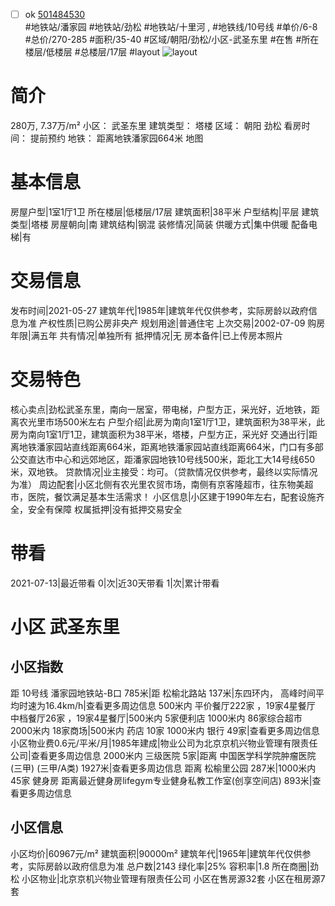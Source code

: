 - [ ] ok [501484530](https://bj.5i5j.com/ershoufang/501484530.html)  
 #地铁站/潘家园 #地铁站/劲松 #地铁站/十里河 ,  #地铁线/10号线
#单价/6-8 #总价/270-285 #面积/35-40   #区域/朝阳/劲松/小区-武圣东里 #在售 #所在楼层/低楼层 #总楼层/17层 #layout 
![layout](http://image2a.5i5j.com/bdir/layout/490b3f6e153b433b94f8ab35680c9135.jpg_P5.jpg) 
# 简介 
 280万,  7.37万/m² 
小区： 武圣东里
建筑类型： 塔楼
区域： 朝阳 劲松
看房时间： 提前预约
地铁： 距离地铁潘家园664米 地图
# 基本信息 
 房屋户型|1室1厅1卫
所在楼层|低楼层/17层
建筑面积|38平米
户型结构|平层
建筑类型|塔楼
房屋朝向|南
建筑结构|钢混
装修情况|简装
供暖方式|集中供暖
配备电梯|有
# 交易信息 
 发布时间|2021-05-27
建筑年代|1985年|建筑年代仅供参考，实际房龄以政府信息为准
产权性质|已购公房非央产
规划用途|普通住宅
上次交易|2002-07-09
购房年限|满五年
共有情况|单独所有
抵押情况|无
房本备件|已上传房本照片
# 交易特色 
 核心卖点|劲松武圣东里，南向一居室，带电梯，户型方正，采光好，近地铁，距离农光里市场500米左右
户型介绍|此房为南向1室1厅1卫，建筑面积为38平米，此房为南向1室1厅1卫，建筑面积为38平米，塔楼，户型方正，采光好
交通出行|距离地铁潘家园站直线距离664米，距离地铁潘家园站直线距离664米，门口有多部公交直达市中心和远郊地区，距潘家园地铁10号线500米，距北工大14号线650米，双地铁。
贷款情况|业主接受：均可。（贷款情况仅供参考，最终以实际情况为准）
周边配套|小区北侧有农光里农贸市场，南侧有京客隆超市，往东物美超市，医院，餐饮满足基本生活需求！
小区信息|小区建于1990年左右，配套设施齐全，安全有保障
权属抵押|没有抵押交易安全
# 带看 
 2021-07-13|最近带看	 0|次|近30天带看	 1|次|累计带看
# 小区 武圣东里
## 小区指数 
 距 10号线 潘家园地铁站-B口 785米|距 松榆北路站 137米|东四环内， 高峰时间平均时速为16.4km/h|查看更多周边信息
500米内 平价餐厅222家 ，19家4星餐厅
中档餐厅26家 ，19家4星餐厅|500米内 5家便利店
1000米内 86家综合超市
2000米内 18家商场|500米内 药店 10家
1000米内 银行 49家|查看更多周边信息
小区物业费0.6元/平米/月|1985年建成|物业公司为北京京机兴物业管理有限责任公司|查看更多周边信息
2000米内 三级医院 5家|距离 中国医学科学院肿瘤医院(三甲) (三甲/A类) 1927米|查看更多周边信息
距离 松榆里公园 287米|1000米内 45家 健身房
距离最近健身房lifegym专业健身私教工作室(创享空间店) 893米|查看更多周边信息
## 小区信息 
 小区均价|60967元/m²
建筑面积|90000m²
建筑年代|1965年|建筑年代仅供参考，实际房龄以政府信息为准
总户数|2143
绿化率|25%
容积率|1.8
所在商圈|劲松
小区物业|北京京机兴物业管理有限责任公司
小区在售房源32套
小区在租房源7套
